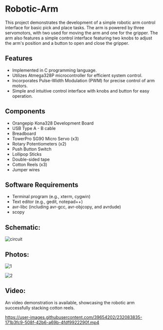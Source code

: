 # Robotic-Arm
This project demonstrates the development of a simple robotic arm control interface for basic pick and place tasks. The arm is powered by three servomotors, with two used for moving the arm and one for the gripper. The arm also features a simple control interface featuring two knobs to adjust the arm's position and a button to open and close the gripper.

## Features

- Implemented in C programming language.
- Utilizes Atmega328P microcontroller for efficient system control.
- Incorporates Pulse-Width Modulation (PWM) for precise control of arm motors.
- Simple and intuitive control interface with knobs and button for easy operation.

## Components

- Orangepip Kona328 Development Board
- USB Type A - B cable
- Breadboard
- TowerPro SG90 Micro Servo (x3)
- Rotary Potentiometers (x2)
- Push Button Switch
- Lollipop Sticks
- Double-sided tape
- Cotton Reels (x3)
- Jumper wires

## Software Requirements

- Terminal program (e.g., xterm, cygwin)
- Text editor (e.g., gedit, notepad++)
- avr-libc (including avr-gcc, avr-objcopy, and avrdude)
- scopy

## Schematic:

![circuit](https://user-images.githubusercontent.com/39654202/232084113-04733972-e184-4d59-9b3b-507e267c2566.png)

## Photos:

![1](https://user-images.githubusercontent.com/39654202/232084943-12f195c8-0087-4c5a-ba8a-93ad09dcabe5.jpg)

![2](https://user-images.githubusercontent.com/39654202/232084954-288f1553-47e0-4b2b-b792-d4b6a04d808a.jpg)

## Video:

An  video demonstration is available, showcasing the robotic arm successfully stacking cotton reels.

https://user-images.githubusercontent.com/39654202/232083835-171b3fc9-508f-42b6-a69b-4fdf9922290f.mp4
